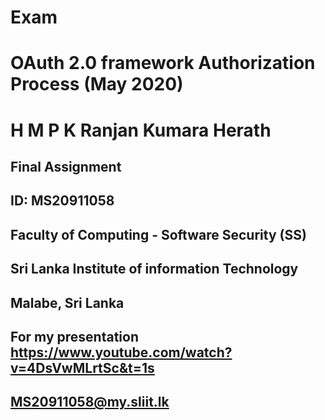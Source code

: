 # Exam
# OAuth 2.0 framework Authorization Process (May 2020)
# H M P K Ranjan Kumara Herath
## Final Assignment 
## ID: MS20911058
## Faculty of Computing - Software Security (SS)
## Sri Lanka Institute of information Technology
## Malabe, Sri Lanka
## For my presentation https://www.youtube.com/watch?v=4DsVwMLrtSc&t=1s
## MS20911058@my.sliit.lk
